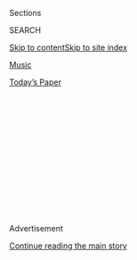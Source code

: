 <div id="app">

<div>

<div>

<div>

<div class="NYTAppHideMasthead css-1q2w90k e1suatyy0">

<div class="section css-ui9rw0 e1suatyy2">

<div class="css-eph4ug er09x8g0">

<div class="css-6n7j50">

</div>

<span class="css-1dv1kvn">Sections</span>

<div class="css-10488qs">

<span class="css-1dv1kvn">SEARCH</span>

</div>

[Skip to content](#site-content)[Skip to site
index](#site-index)

</div>

<div id="masthead-section-label" class="css-1wr3we4 eaxe0e00">

[Music](https://www.nytimes3xbfgragh.onion/section/arts/music)

</div>

<div class="css-10698na e1huz5gh0">

</div>

</div>

<div id="masthead-bar-one" class="section hasLinks css-15hmgas e1csuq9d3">

<div class="css-uqyvli e1csuq9d0">

</div>

<div class="css-1uqjmks e1csuq9d1">

</div>

<div class="css-9e9ivx">

[](https://myaccount.nytimes3xbfgragh.onion/auth/login?response_type=cookie&client_id=vi)

</div>

<div class="css-1bvtpon e1csuq9d2">

[Today’s
Paper](https://www.nytimes3xbfgragh.onion/section/todayspaper)

</div>

</div>

</div>

</div>

<div data-aria-hidden="false">

<div id="site-content" data-role="main">

<div>

<div class="css-1aor85t" style="opacity:0.000000001;z-index:-1;visibility:hidden">

<div class="css-1hqnpie">

<div class="css-epjblv">

<span class="css-17xtcya">[Music](/section/arts/music)</span><span class="css-x15j1o">|</span><span class="css-fwqvlz">Leon
Fleisher, 92, Dies; Spellbinding Pianist With One Hand or
Two</span>

</div>

<div class="css-k008qs">

<div class="css-1iwv8en">

<span class="css-18z7m18"></span>

<div>

</div>

</div>

<span class="css-1n6z4y">https://nyti.ms/2BQplcD</span>

<div class="css-1705lsu">

<div class="css-4xjgmj">

<div class="css-4skfbu" data-role="toolbar" data-aria-label="Social Media Share buttons, Save button, and Comments Panel with current comment count" data-testid="share-tools">

  - 
  - 
  - 
  - 
    
    <div class="css-6n7j50">
    
    </div>

  - 

</div>

</div>

</div>

</div>

</div>

</div>

<div id="NYT_TOP_BANNER_REGION" class="css-13pd83m">

</div>

<div id="top-wrapper" class="css-1sy8kpn">

<div id="top-slug" class="css-l9onyx">

Advertisement

</div>

[Continue reading the main
story](#after-top)

<div class="ad top-wrapper" style="text-align:center;height:100%;display:block;min-height:250px">

<div id="top" class="place-ad" data-position="top" data-size-key="top">

</div>

</div>

<div id="after-top">

</div>

</div>

<div>

<div id="sponsor-wrapper" class="css-1hyfx7x">

<div id="sponsor-slug" class="css-19vbshk">

Supported by

</div>

[Continue reading the main
story](#after-sponsor)

<div id="sponsor" class="ad sponsor-wrapper" style="text-align:center;height:100%;display:block">

</div>

<div id="after-sponsor">

</div>

</div>

<div class="css-186x18t">

</div>

<div class="css-1vkm6nb ehdk2mb0">

# Leon Fleisher, 92, Dies; Spellbinding Pianist With One Hand or Two

</div>

Unable to use his right hand, he performed pieces written for left hand
only, conducted and taught. After 30 years, he made a triumphant
two-handed comeback.

<div class="css-79elbk" data-testid="photoviewer-wrapper">

<div class="css-z3e15g" data-testid="photoviewer-wrapper-hidden">

</div>

<div class="css-1a48zt4 ehw59r15" data-testid="photoviewer-children">

![<span class="css-16f3y1r e13ogyst0" data-aria-hidden="true">The
pianist Leon Fleisher at his home in Baltimore in 2007. Unable to play
with his right hand for 30 years, he performed pieces written for the
left hand only until
1995.</span><span class="css-cnj6d5 e1z0qqy90" itemprop="copyrightHolder"><span class="css-1ly73wi e1tej78p0">Credit...</span><span><span>Stephanie
Kuykendal for The New York
Times</span></span></span>](https://static01.graylady3jvrrxbe.onion/images/2019/08/29/obituaries/00fleisher1/merlin_18504701_f19acbe9-202c-4815-bd7c-0e86390beb86-articleLarge.jpg?quality=75&auto=webp&disable=upscale)

</div>

</div>

<div class="css-18e8msd">

<div class="css-vp77d3 epjyd6m0">

<div class="css-1baulvz">

By [<span class="css-1baulvz last-byline" itemprop="name">Allan
Kozinn</span>](https://www.nytimes3xbfgragh.onion/by/allan-kozinn)

</div>

</div>

  - Aug. 2,
    2020

  - 
    
    <div class="css-4xjgmj">
    
    <div class="css-d8bdto" data-role="toolbar" data-aria-label="Social Media Share buttons, Save button, and Comments Panel with current comment count" data-testid="share-tools">
    
      - 
      - 
      - 
      - 
        
        <div class="css-6n7j50">
        
        </div>
    
      - 
    
    </div>
    
    </div>

</div>

</div>

<div class="section meteredContent css-1r7ky0e" name="articleBody" itemprop="articleBody">

<div class="css-1fanzo5 StoryBodyCompanionColumn">

<div class="css-53u6y8">

Leon Fleisher, a leading American pianist in the 1950s and early ’60s
who was forced by an injury to his right hand to channel his career into
conducting, teaching and mastering the left-hand repertoire, died on
Sunday in a hospice in Baltimore.<span class="css-8l6xbc evw5hdy0">
</span>He was 92.

His death was confirmed by his son Julian, who said he was still
teaching and conducting master classes as recently as last week.

Mr. Fleisher came to believe that his career-altering malady, focal
dystonia, was caused by overpracticing — “seven or eight hours a day of
pumping ivory,” as he told The New York Times in a 1996 interview — and
for 30 years he tried virtually any cure that looked promising,
including shots of lidocaine, rehabilitation therapy, psychotherapy,
shock treatments, Rolfing and EST. At times, he later said, he was so
despondent that he considered suicide.

But he also realized that the musicality and incisiveness that had been
so widely admired in his early years could be mined in other ways. He
had joined the faculty of the Peabody Conservatory, in Baltimore, in
1959, and he devoted himself more fully to teaching, both at Peabody and
at the Tanglewood Music Center, where he was artistic director from 1986
to 1997.

</div>

</div>

<div class="css-1fanzo5 StoryBodyCompanionColumn">

<div class="css-53u6y8">

He also made his way through the estimable catalog of works composed by
Ravel, Prokofiev and many others for the pianist Paul Wittgenstein (the
brother of the philosopher Ludwig Wittgenstein), who lost his right arm
during World War I, and commissioned new left-hand works from American
composers. He helped start the Theater Chamber Players in Washington.
And he began conducting.

</div>

</div>

<div class="css-79elbk" data-testid="photoviewer-wrapper">

<div class="css-z3e15g" data-testid="photoviewer-wrapper-hidden">

</div>

<div class="css-1a48zt4 ehw59r15" data-testid="photoviewer-children">

![<span class="css-16f3y1r e13ogyst0" data-aria-hidden="true">Mr.
Fleisher performing at Carnegie Hall in 1995. He recorded spellbinding
performances of the peaks of the left-hand repertoire in the
1990s.</span><span class="css-cnj6d5 e1z0qqy90" itemprop="copyrightHolder"><span class="css-1ly73wi e1tej78p0">Credit...</span><span>Steve
J. Goldstein for The New York
Times</span></span>](https://static01.graylady3jvrrxbe.onion/images/2020/07/30/obituaries/Fleisher-2/merlin_9068922_c7b55747-d4eb-465b-bf57-f1a76b484386-articleLarge.jpg?quality=75&auto=webp&disable=upscale)

</div>

</div>

<div class="css-1fanzo5 StoryBodyCompanionColumn">

<div class="css-53u6y8">

Eventually, a combination of Rolfing — a deep massage technique — and
Botox injections provided sufficient relief that he was able to resume
his career as a two-handed pianist in 1995. He continued to play
recitals and concertos, and to make recordings, until last year.

Mr. Fleisher often pointed out after his comeback that he was not, and
never would be, fully cured. But he also acknowledged, late in life,
that the incapacitation of his right hand in 1964 ultimately gave him a
far more varied musical life than he might have had if he had been able
to pursue a conventional career as a virtuoso pianist.

That realization is implicit in the title of his autobiography, “My Nine
Lives: A Memoir of Many Careers in Music” (2010), which he wrote with
the music critic Anne Midgette.

</div>

</div>

<div class="css-1fanzo5 StoryBodyCompanionColumn">

<div class="css-53u6y8">

Early in his career, though, Mr. Fleisher was a commanding pianist who
produced a warm, sharply etched and thoughtfully contoured sound that
was ideally suited to 19th-century Viennese classics — Beethoven, Brahms
and Schubert, most notably — but also yielded illuminating readings of
Rachmaninoff, Debussy and Liszt, and of contemporary American composers
like Roger Sessions (with whom he briefly studied music theory) and
Aaron Copland.

Mr. Fleisher’s recordings of the Brahms and Beethoven piano concertos
with George Szell and the Cleveland Orchestra, made between 1958 and
1963, are still considered among the most vivid and moving accounts of
those works.

In the 1990s, he recorded spellbinding performances of the peaks of the
left-hand repertoire, including concertos by Ravel, Prokofiev and
Britten, chamber music by Korngold and Schmidt, and solo works by
Saint-Saëns, Godowsky and Bach (Brahms’s left-hand arrangement of the
Chaconne from the Partita No. 2 for solo violin).

Even after he returned to recording two-hand works, on the albums “Two
Hands” (2004) and “The Journey” (2006), he continued to revisit the
left-hand works that had kept him going for three decades.

His album “All the Things You Are” (2014) included not only left-hand
arrangements of Gershwin’s “The Man I Love” and the Jerome Kern song
that gave the collection its name, but also pieces composed for Mr.
Fleisher by George Perle and Leon Kirchner, and a deeply thoughtful,
spacious reconsideration of the Bach-Brahms Chaconne.

Leon Fleisher was born in San Francisco on July 23, 1928, to Isidore and
Bertha Fleisher. His parents, Jewish immigrants from Eastern Europe — he
was from Odessa, then in Russia, now in Ukraine; she was from Poland —
each managed one of the family’s two hat shops.

</div>

</div>

<div class="css-1fanzo5 StoryBodyCompanionColumn">

<div class="css-53u6y8">

An older brother, Raymond, was given piano lessons. He showed little
interest in them, but when Raymond went out to play after his lessons,
Leon, who was then 4 years old, would go to the piano and repeat, by
ear, everything he had heard.

His mother soon decided that Leon, rather than Raymond, should study the
instrument. She made her intentions for her younger son clear: He would
either be the first Jewish president of the United States or he would be
a concert pianist.

So devoted was his mother to his musical training that after two weeks
of kindergarten, during which he objected strenuously to nap time, she
withdrew him from public school and hired tutors so he could devote his
time to practicing at the piano. She also found ways of bringing him to
the attention of two important San Francisco conductors, Pierre Monteux
and Alfred Hertz, who in turn persuaded the pianist Artur Schnabel to
take Leon on as a student in 1938, when he was 9, despite his policy of
not teaching children.

By the time Leon began working with Schnabel, he had already played a
few concerts, but Schnabel’s single condition for teaching the boy was
that there be no more concerts. Schnabel relaxed the rule in 1944 and
allowed Mr. Fleisher to play the Brahms Piano Concerto No. 1 in D minor
with Monteux and the San Francisco Symphony and then with the New York
Philharmonic at Carnegie Hall, also with Monteux conducting.

Noel Strauss, reviewing the performance for The New York Times, wrote
that Mr. Fleisher, making his New York debut, “scored heavily in the
exacting work and at once established himself as one of the most
remarkably gifted of the younger generation of American keyboard
artists.”

In 1945, at Ravinia, Mr. Fleisher played the Brahms again — it quickly
became one of his signature pieces — as well as the Liszt Concerto No. 2
in A, with Leonard Bernstein conducting the Chicago Symphony Orchestra.
He also performed four concertos at Ravinia the next summer, under the
direction of William Steinberg and Szell, who soon engaged Mr. Fleisher
to perform with the Cleveland Orchestra, which he took over later that
year.

</div>

</div>

<div class="css-1fanzo5 StoryBodyCompanionColumn">

<div class="css-53u6y8">

By 1949, although he had played with many of the major American
orchestras and had given recitals across the country, engagements began
to dry up. Mr. Fleisher moved to Paris in 1950 and remained in Europe —
relocating first to the Netherlands, then to Italy — until 1958.

In 1952, he became the first American to win the gold medal at the Queen
Elisabeth Competition in Brussels. That victory included a substantial
list of engagements in Europe; it also revived interest in Mr. Fleisher
among American orchestras, managers and concert promoters.

When Szell and the Cleveland Orchestra were signed to a new recording
contract with the Epic label in 1954, Szell invited Mr. Fleisher to be
his go-to soloist for recordings of the great piano concertos.

Shortly after his return to the United States in the late 1950s, Mr.
Fleisher accepted an offer to teach at the Peabody Conservatory, while
also pursuing a hefty performing and recording
schedule.

</div>

</div>

<div class="css-79elbk" data-testid="photoviewer-wrapper">

<div class="css-z3e15g" data-testid="photoviewer-wrapper-hidden">

</div>

<div class="css-1a48zt4 ehw59r15" data-testid="photoviewer-children">

<div class="css-1xdhyk6 erfvjey0">

<span class="css-1ly73wi e1tej78p0">Image</span>

<div class="css-zjzyr8">

<div data-testid="lazyimage-container" style="height:260.35555555555555px">

</div>

</div>

</div>

<span class="css-16f3y1r e13ogyst0" data-aria-hidden="true">Mr. Fleisher
in concert at Carnegie Hall in
2003. </span><span class="css-cnj6d5 e1z0qqy90" itemprop="copyrightHolder"><span class="css-1ly73wi e1tej78p0">Credit...</span><span>Chris
Lee for The New York Times</span></span>

</div>

</div>

<div class="css-1fanzo5 StoryBodyCompanionColumn">

<div class="css-53u6y8">

“I was driven, if anything, even harder by all of my successes,” he
wrote in his memoir. “There was always more to attain, and more to
achieve, and more musical depths to plumb, and lurking behind it all,
the terrifying risk of failure.”

</div>

</div>

<div class="css-1fanzo5 StoryBodyCompanionColumn">

<div class="css-53u6y8">

Failure was not far away. During the winter of 1963, he noticed what he
described as laziness in his right index finger, as well as “a creeping
numbness” in his right hand. By the summer, the fourth and fifth fingers
of his right hand had begun to curl inward toward his palm.

The timing was disastrous. Mr. Fleisher had planned to celebrate the
20th anniversary of his New York debut with a busy season that included
20 performances in New York alone and a spring 1964 tour of the Soviet
Union, in which he was to be the soloist in Mozart’s Concerto No. 25 in
C (K. 503) with Szell and the Cleveland Orchestra.

Shortly before the tour, Mr. Fleisher performed the Mozart in Cleveland.
Szell noted the strain Mr. Fleisher was under and told him that he did
not feel he could undertake the tour. The pianist Grant Johannesen
traveled with the orchestra instead.

“The initial problem was a very stupid kind of overwork,” Mr. Fleisher
said in 1996, cautioning young pianists against following his
path.<span class="css-8l6xbc evw5hdy0"> </span>“I see kids still falling
into this, and there are many reasons for it. The perfection that
they’re bombarded with from recordings. The kind of sound a Horowitz
produced, which is wonderful, but people don’t realize that he had his
technician work very hard on the piano, so the piano itself helped. So
when kids go to an acoustically dead hall, and get a dead piano, and try
to make these Horowitz kinds of sounds, they end up brutalizing
themselves.”

Mr. Fleisher resisted taking up the left-hand repertoire, partly because
he felt that to do so would be an admission that he would never regain
the use of his right hand. But after two years without playing concerts,
he reconsidered, agreeing to play both Ravel’s Concerto for the Left
Hand and Benjamin Britten’s left-hand work “Diversions” with Seiji Ozawa
and the Toronto Symphony in 1967.

The next year, with the pianist and composer Dina Koston, he started the
Theater Chamber Players, a flexible chamber group meant to present both
contemporary music and classics.

</div>

</div>

<div class="css-1fanzo5 StoryBodyCompanionColumn">

<div class="css-53u6y8">

The ensemble — initially based at the Washington Theater Club, later at
the Smithsonian National Museum of Natural History and ultimately at the
Kennedy Center — provided an opportunity for Mr. Fleisher to both play
and conduct. And an invitation to become music director of the Annapolis
Symphony Orchestra in Maryland, a semiprofessional community group, gave
him a chance to work on the symphonic repertoire.

Soon, Mr. Fleisher was guest-conducting around the country — his debut
at the head of a professional orchestra took place at Lincoln Center's
Mostly Mozart Festival in 1970 — and in 1973 he became associate
conductor of the Baltimore Symphony Orchestra.

He held that post for only five years, but he maintained a close
relationship with the orchestra thereafter. When the ensemble was
preparing to inaugurate the new Joseph Meyerhoff Symphony Hall in 1982,
its music director, Sergiu Comissiona, invited Mr. Fleisher to be the
opening-night soloist.

Having recently had an operation to relieve carpal tunnel syndrome, Mr.
Fleisher began to regain the use of his right hand, if only partly and
inconsistently. But he felt he could make the jump back to two-handed
playing, with the televised opening of Meyerhoff Hall as the occasion
for his comeback.

In a bold moment, he told the orchestra that he would play Beethoven’s
Fourth Piano Concerto. But as the occasion drew near, he decided to play
Franck’s shorter and less pianistically exposed Symphonic Variations
instead.

</div>

</div>

<div class="css-79elbk" data-testid="photoviewer-wrapper">

<div class="css-z3e15g" data-testid="photoviewer-wrapper-hidden">

</div>

<div class="css-1a48zt4 ehw59r15" data-testid="photoviewer-children">

<div class="css-1xdhyk6 erfvjey0">

<span class="css-1ly73wi e1tej78p0">Image</span>

<div class="css-zjzyr8">

<div data-testid="lazyimage-container" style="height:257.77777777777777px">

</div>

</div>

</div>

<span class="css-16f3y1r e13ogyst0" data-aria-hidden="true">Mr. Fleisher
performing in 2001 at the New York String Orchestera’s annual  Christmas
Eve concert at Carnegie
Hall.</span><span class="css-cnj6d5 e1z0qqy90" itemprop="copyrightHolder"><span class="css-1ly73wi e1tej78p0">Credit...</span><span>Chris
Lee/The New York Times</span></span>

</div>

</div>

<div class="css-1fanzo5 StoryBodyCompanionColumn">

<div class="css-53u6y8">

Most listeners thought the performance went well. But Mr. Fleisher was
not satisfied. In his view, the amount of effort he expended working to
control his right hand precluded the kind of interpretive depth he hoped
for, and he dropped plans for a broader return to two-handed playing.

</div>

</div>

<div class="css-1fanzo5 StoryBodyCompanionColumn">

<div class="css-53u6y8">

Shortly after the Baltimore performance, Mr. Fleisher married Katherine
Jacobson, a pianist who had been one of his students at Peabody.

She survives him as do his children from his first marriage, to Dorothy
Druzinsky Fleisher, Deborah Fleisher, Leah Fleisher and Richard; and his
children from his second marriage, to Rikki Rosenthal, Paula Fleisher
and Julian; and two grandchildren. Both of Mr. Fleisher’s earlier
marriages ended in divorce.

In 1991, Mr. Fleisher found a doctor who was experimenting with Botox
injections for injuries like his. At first he found that the injections
loosened up his still-cramped fourth and fifth fingers, to the point
where he could play. But the injections wore off, and Mr. Fleisher was
still looking for a permanent cure.

Having tried Rolfing in the 1970s, he decided to try again in 1994. This
time he had better results, and he found that a regimen of Rolfing and
Botox injections was enough to keep him in playing trim.

As an experiment, he played Mozart’s Piano Concerto No. 12 (K. 414) with
the Theater Chamber Players in April 1995, and with the Cleveland
Orchestra and at Tanglewood shortly thereafter.

</div>

</div>

<div class="css-1fanzo5 StoryBodyCompanionColumn">

<div class="css-53u6y8">

“Nothing felt sweeter,” he wrote in his memoir of those first
performances, “than the feeling of those notes falling into place, the
right hand singing, the left hand balancing it on the lower part of the
keyboard, and the piece growing into something whole and complete, a
dream become reality.”

Mr. Fleisher gradually reclaimed the repertoire he had been unable to
play for more than three decades — but cautiously, building his recital
programs with both two-hand and left-hand works, and playing programs of
piano four-hand works with his
wife.

</div>

</div>

<div class="css-79elbk" data-testid="photoviewer-wrapper">

<div class="css-z3e15g" data-testid="photoviewer-wrapper-hidden">

</div>

<div class="css-1a48zt4 ehw59r15" data-testid="photoviewer-children">

<div class="css-1xdhyk6 erfvjey0">

<span class="css-1ly73wi e1tej78p0">Image</span>

<div class="css-zjzyr8">

<div data-testid="lazyimage-container" style="height:274.53333333333336px">

</div>

</div>

</div>

<span class="css-16f3y1r e13ogyst0" data-aria-hidden="true">Mr. Fleisher
and his wife, the pianist Katherine Jacobson Fleisher, arriving at the
Kennedy Center Honors gala in Washington in 2007. He was among that
year’s
recipients. </span><span class="css-cnj6d5 e1z0qqy90" itemprop="copyrightHolder"><span class="css-1ly73wi e1tej78p0">Credit...</span><span>Nicholas
Kamm/Agence France-Presse — Getty Images</span></span>

</div>

</div>

<div class="css-1fanzo5 StoryBodyCompanionColumn">

<div class="css-53u6y8">

He was made a Commander of the Order of Arts and Letters by the French
government in 2006, and in 2007 he was a recipient of a Kennedy Center
Honor. A film about his struggle with focal dystonia, “Two Hands,”
directed by Nathaniel Kahn, was nominated for an Academy Award for best
short documentary in 2006.

Toward the end of his life, Mr. Fleisher spoke about the level of
despair he felt when he was unable to use his right hand. But, having
regained that ability, he was also philosophical about the challenges
life presents.

“There are forces out there,” he told The International Herald Tribune
in 2007, “and if you keep yourself open to them, if you go along with
them, there are wondrous surprises.”

Jack Kadden contributed reporting.

</div>

</div>

</div>

<div>

</div>

<div>

</div>

<div>

</div>

<div>

<div id="bottom-wrapper" class="css-1ede5it">

<div id="bottom-slug" class="css-l9onyx">

Advertisement

</div>

[Continue reading the main
story](#after-bottom)

<div id="bottom" class="ad bottom-wrapper" style="text-align:center;height:100%;display:block;min-height:90px">

</div>

<div id="after-bottom">

</div>

</div>

</div>

</div>

</div>

## Site Index

<div>

</div>

## Site Information Navigation

  - [© <span>2020</span> <span>The New York Times
    Company</span>](https://help.nytimes3xbfgragh.onion/hc/en-us/articles/115014792127-Copyright-notice)

<!-- end list -->

  - [NYTCo](https://www.nytco.com/)
  - [Contact
    Us](https://help.nytimes3xbfgragh.onion/hc/en-us/articles/115015385887-Contact-Us)
  - [Work with us](https://www.nytco.com/careers/)
  - [Advertise](https://nytmediakit.com/)
  - [T Brand Studio](http://www.tbrandstudio.com/)
  - [Your Ad
    Choices](https://www.nytimes3xbfgragh.onion/privacy/cookie-policy#how-do-i-manage-trackers)
  - [Privacy](https://www.nytimes3xbfgragh.onion/privacy)
  - [Terms of
    Service](https://help.nytimes3xbfgragh.onion/hc/en-us/articles/115014893428-Terms-of-service)
  - [Terms of
    Sale](https://help.nytimes3xbfgragh.onion/hc/en-us/articles/115014893968-Terms-of-sale)
  - [Site
    Map](https://spiderbites.nytimes3xbfgragh.onion)
  - [Help](https://help.nytimes3xbfgragh.onion/hc/en-us)
  - [Subscriptions](https://www.nytimes3xbfgragh.onion/subscription?campaignId=37WXW)

</div>

</div>

</div>

</div>
